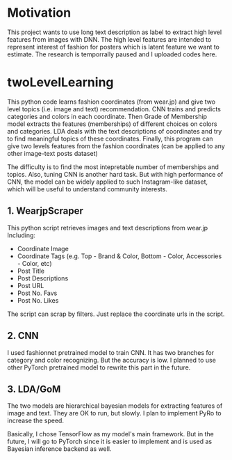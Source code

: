 # Motivation
This project wants to use long text description as label to extract high level features from images with DNN. The high level features are intended to represent interest of fashion for posters which is latent feature we want to estimate. 
The research is temporrally paused and I uploaded codes here.

# twoLevelLearning
This python code learns fashion coordinates (from wear.jp) and give two level topics (i.e. image and text) recommendation.
CNN trains and predicts categories and colors in each coordinate. Then Grade of Membership model extracts the features (memberships) of different choices on colors and categories.
LDA deals with the text descriptions of coordinates and try to find meaningful topics of these coordinates.
Finally, this program can give two levels features from the fashion coordinates (can be applied to any other image-text posts dataset)

The difficulty is to find the most intepretable number of memberships and topics. Also, tuning CNN is another hard task.
But with high performance of CNN, the model can be widely applied to such Instagram-like dataset, which will be useful to understand community interests.

## 1. WearjpScraper
This python script retrieves images and text descriptions from wear.jp
Including:
- Coordinate Image
- Coordinate Tags (e.g. Top - Brand & Color, Bottom - Color, Accessories - Color, etc)
- Post Title
- Post Descriptions
- Post URL
- Post No. Favs
- Post No. Likes

The script can scrap by filters. Just replace the coordinate urls in the script.


## 2. CNN
I used fashionnet pretrained model to train CNN. It has two branches for category and color recognizing.
But the accuracy is low. I planned to use other PyTorch pretrained model to rewrite this part in the future.

## 3. LDA/GoM
The two models are hierarchical bayesian models for extracting features of image and text. They are OK to run, but slowly.
I plan to implement PyRo to increase the speed.

Basically, I chose TensorFlow as my model's main framework. But in the future, I will go to PyTorch since it is easier to implement and is used as Bayesian inference backend as well.
